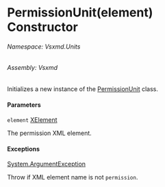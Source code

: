 <a name='M-Vsxmd-Units-PermissionUnit-#ctor-System-Xml-Linq-XElement-'></a>
# PermissionUnit(element) Constructor

###### Namespace:  Vsxmd.Units

###### Assembly:  Vsxmd

Initializes a new instance of the [PermissionUnit](./../PermissionUnit.md) class.

#### Parameters

`element`  [XElement](https://docs.microsoft.com/dotnet/api/System.Xml.Linq.XElement)  

The permission XML element.

#### Exceptions

[System.ArgumentException](https://docs.microsoft.com/dotnet/api/System.ArgumentException)  

Throw if XML element name is not `permission`.
